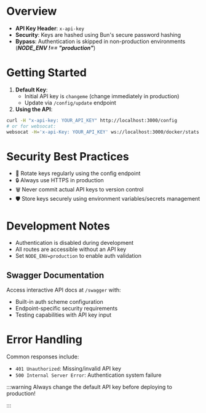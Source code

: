 # Overview

* **API Key Header**: `x-api-key`
* **Security**: Keys are hashed using Bun's secure password hashing
* **Bypass**: Authentication is skipped in non-production environments (***NODE_ENV !== "production"***)

# Getting Started


1. **Default Key**:
   * Initial API key is `changeme` (change immediately in production)
   * Update via `/config/update` endpoint
2. **Using the API**:

```bash
curl -H "x-api-key: YOUR_API_KEY" http://localhost:3000/config
# or for websocat:
websocat -H='x-api-Key: YOUR_API_KEY' ws://localhost:3000/docker/stats
```

# Security Best Practices

* 🔑 Rotate keys regularly using the config endpoint
* 🔒 Always use HTTPS in production
* 🗑️ Never commit actual API keys to version control
* 🛡️ Store keys securely using environment variables/secrets management

# Development Notes

* Authentication is disabled during development
* All routes are accessible without an API key
* Set `NODE_ENV=production` to enable auth validation

## Swagger Documentation

Access interactive API docs at `/swagger` with:

* Built-in auth scheme configuration
* Endpoint-specific security requirements
* Testing capabilities with API key input

# Error Handling

Common responses include:

* `401 Unauthorized`: Missing/invalid API key
* `500 Internal Server Error`: Authentication system failure


:::warning
Always change the default API key before deploying to production!

:::